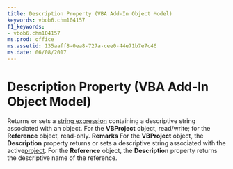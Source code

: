 ```yaml
---
title: Description Property (VBA Add-In Object Model)
keywords: vbob6.chm104157
f1_keywords:
- vbob6.chm104157
ms.prod: office
ms.assetid: 135aaff8-0ea8-727a-cee0-44e71b7e7c46
ms.date: 06/08/2017
---
```



# Description Property (VBA Add-In Object Model)



Returns or sets a [string expression](vbe-glossary.md) containing a descriptive string associated with an object. For the **VBProject** object, read/write; for the **Reference** object, read-only.
 **Remarks**
For the  **VBProject** object, the **Description** property returns or sets a descriptive string associated with the active[project](vbe-glossary.md).
For the  **Reference** object, the **Description** property returns the descriptive name of the reference.

